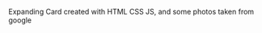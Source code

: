 
                   




Expanding Card created with HTML CSS JS, and some photos taken from google

